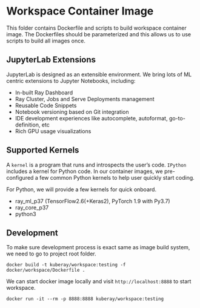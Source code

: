 # Workspace Container Image

This folder contains Dockerfile and scripts to build workspace container image. 
The Dockerfiles should be parameterized and this allows us to use scripts to build all images once. 

## JupyterLab Extensions

JupyterLab is designed as an extensible environment. We bring lots of ML centric extensions to Jupyter Notebooks, including:

- In-built Ray Dashboard
- Ray Cluster, Jobs and Serve Deployments management
- Reusable Code Snippets
- Notebook versioning based on Git integration
- IDE development experiences like autocomplete, autoformat, go-to-definition, etc
- Rich GPU usage visualizations

## Supported Kernels

A `kernel` is a program that runs and introspects the user’s code. `IPython` includes a kernel for Python code. 
In our container images, we pre-configured a few common Python kernels to help user quickly start coding.

For Python, we will provide a few kernels for quick onboard.

- ray_ml_p37 (TensorFlow2.6(+Keras2), PyTorch 1.9 with Py3.7)
- ray_core_p37
- python3

## Development 

To make sure development process is exact same as image build system, we need to go to project root folder.

```
docker build -t kuberay/workspace:testing -f docker/workspace/Dockerfile .
```

We can start docker image locally and visit `http://localhost:8888` to start workspace.
```
docker run -it --rm -p 8888:8888 kuberay/workspace:testing
```

